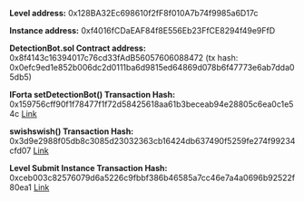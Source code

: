 **Level address:** 0x128BA32Ec698610f2fF8f010A7b74f9985a6D17c

**Instance address:** 0xf4016fCDaEAF84f8E556Eb23FfCE8294f49e9FfD

**DetectionBot.sol Contract address:** 0x8f4143c16394017c76cd33fAdB56057606088472
(tx hash: 0x0efc9ed1e852b006dc2d0111ba6d9815ed64869d078b6f47773e6ab7dda05db5)

**IForta setDetectionBot() Transaction Hash:**
0x159756cff90f1f78477f1f72d58425618aa61b3beceab94e28805c6ea0c1e54c    [Link](https://rinkeby.etherscan.io/tx/0x159756cff90f1f78477f1f72d58425618aa61b3beceab94e28805c6ea0c1e54c)

**swishswish() Transaction Hash:** 
0x3d9e2988f05db8c3085d23032363cb16424db637490f5259fe274f99234cfd07    [Link](https://rinkeby.etherscan.io/tx/0x3d9e2988f05db8c3085d23032363cb16424db637490f5259fe274f99234cfd07)

**Level Submit Instance Transaction Hash:** 
0xceb003c82576079d6a5226c9fbbf386b46585a7cc46e7a4a0696b92522f80ea1  [Link](https://rinkeby.etherscan.io/tx/0xceb003c82576079d6a5226c9fbbf386b46585a7cc46e7a4a0696b92522f80ea1) 
